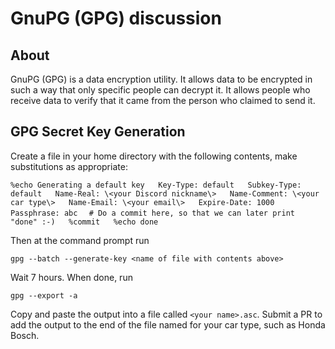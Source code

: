 # GnuPG (GPG) discussion

## About

GnuPG (GPG) is a data encryption utility. It allows data to be encrypted in such a way that only specific people can decrypt it. It allows people who receive data to verify that it came from the person who claimed to send it.

## GPG Secret Key Generation

Create a file in your home directory with the following contents, make substitutions as appropriate:

`%echo Generating a default key  
Key-Type: default  
Subkey-Type: default  
Name-Real: \<your Discord nickname\>  
Name-Comment: \<your car type\>  
Name-Email: \<your email\>  
Expire-Date: 1000  
Passphrase: abc  `
`# Do a commit here, so that we can later print "done" :-)  
%commit  
%echo done  `

Then at the command prompt run

`gpg --batch --generate-key <name of file with contents above>`

Wait 7 hours. When done, run

`gpg --export -a`

Copy and paste the output into a file called `<your name>.asc`. Submit a PR to add the output to the end of the file named for your car type, such as Honda Bosch.
